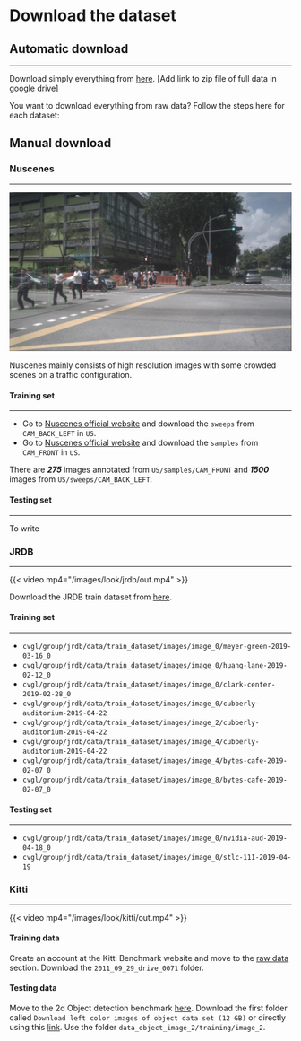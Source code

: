 
# Download the dataset

## Automatic download
---

<p></p>


Download simply everything from [here](https://drive.google.com/file/d/1fPTU5IZQtkb1ay1rjHNFYP0ta8RvAWlc/view?usp=sharing). [Add link to zip file of full data in google drive]

You want to download everything from raw data? Follow the steps here for each dataset:

## Manual download

### Nuscenes
---


<p></p>

![alt text](/images/look/nuscenes/nu2.jpg)

Nuscenes mainly consists of high resolution images with some crowded scenes on a traffic configuration.  

#### Training set
---


<p></p>

* Go to [Nuscenes official website](https://www.nuscenes.org/download) and download the ```sweeps``` from ```CAM_BACK_LEFT``` in ```US```.
* Go to [Nuscenes official website](https://www.nuscenes.org/download) and download the ```samples``` from ```CAM_FRONT``` in ```US```.

There are ***275*** images annotated from ```US/samples/CAM_FRONT``` and ***1500*** images from ```US/sweeps/CAM_BACK_LEFT```.

#### Testing set
---


<p></p>

To write

### JRDB
---

<p></p>


{{< video mp4="/images/look/jrdb/out.mp4" >}}

Download the JRDB train dataset from [here](https://download.cs.stanford.edu/downloads/jrdb/jrdb_train.zip).

#### Training set
---


<p></p>

* ```cvgl/group/jrdb/data/train_dataset/images/image_0/meyer-green-2019-03-16_0```
* ```cvgl/group/jrdb/data/train_dataset/images/image_0/huang-lane-2019-02-12_0```
* ```cvgl/group/jrdb/data/train_dataset/images/image_0/clark-center-2019-02-28_0```
* ```cvgl/group/jrdb/data/train_dataset/images/image_0/cubberly-auditorium-2019-04-22```
* ```cvgl/group/jrdb/data/train_dataset/images/image_2/cubberly-auditorium-2019-04-22```
* ```cvgl/group/jrdb/data/train_dataset/images/image_4/cubberly-auditorium-2019-04-22```
* ```cvgl/group/jrdb/data/train_dataset/images/image_4/bytes-cafe-2019-02-07_0```
* ```cvgl/group/jrdb/data/train_dataset/images/image_8/bytes-cafe-2019-02-07_0```

#### Testing set
---


<p></p>

* ```cvgl/group/jrdb/data/train_dataset/images/image_0/nvidia-aud-2019-04-18_0```
* ```cvgl/group/jrdb/data/train_dataset/images/image_0/stlc-111-2019-04-19```

### Kitti
---

{{< video mp4="/images/look/kitti/out.mp4" >}}

<p></p>

#### Training data

Create an account at the Kitti Benchmark website and move to the [raw data](http://www.cvlibs.net/datasets/kitti/raw_data.php) section. Download the ```2011_09_29_drive_0071``` folder.

#### Testing data

Move to the 2d Object detection benchmark [here](http://www.cvlibs.net/datasets/kitti/eval_object.php?obj_benchmark). Download the first folder called ```Download left color images of object data set (12 GB)``` or directly using this [link](https://s3.eu-central-1.amazonaws.com/avg-kitti/data_object_image_2.zip). Use the folder ```data_object_image_2/training/image_2```.
